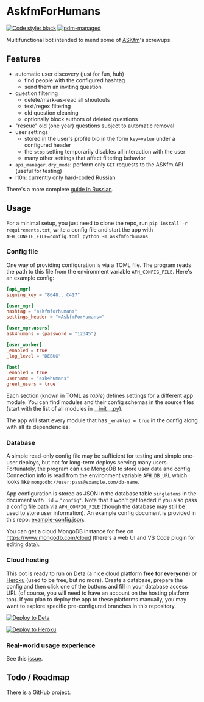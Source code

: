 # AskfmForHumans

[![Code style: black](https://img.shields.io/badge/code%20style-black-000000.svg)](https://github.com/psf/black)
[![pdm-managed](https://img.shields.io/badge/pdm-managed-blueviolet)](https://pdm.fming.dev)

Multifunctional bot intended to mend some of [ASKfm](https://ask.fm)'s screwups.

## Features

- automatic user discovery (just for fun, huh)
  - find people with the configured hashtag
  - send them an inviting question
- question filtering
  - delete/mark-as-read all shoutouts
  - text/regex filtering
  - old question cleaning
  - optionally block authors of deleted questions
- "rescue" old (one year) questions subject to automatic removal
- user settings
  - stored in the user's profile bio in the form `key=value` under a configured header
  - the `stop` setting temporarily disables all interaction with the user
  - many other settings that affect filtering behavior
- `api_manager.dry_mode`: perform only `GET` requests to the ASKfm API (useful for testing)
- l10n: currently only hard-coded Russian

There's a more complete [guide in Russian](https://afh.snowwm.ml/bot/).

## Usage

For a minimal setup, you just need to clone the repo, run `pip install -r requirements.txt`, write a config file and start the app with `AFH_CONFIG_FILE=config.toml python -m askfmforhumans`.

### Config file

One way of providing configuration is via a TOML file.
The program reads the path to this file from the environment variable `AFH_CONFIG_FILE`.
Here's an example config:

```toml
[api_mgr]
signing_key = "8648...C417"

[user_mgr]
hashtag = "askfmforhumans"
settings_header = "=AskfmForHumans="

[user_mgr.users]
ask4humans = {password = "12345"}

[user_worker]
_enabled = true
_log_level = "DEBUG"

[bot]
_enabled = true
username = "ask4humans"
greet_users = true
```

Each section (known in TOML as *table*) defines settings for a different app module. You can find modules and their config schemas in the source files (start with the list of all modules in [\_\_init__.py](askfmforhumans/__init__.py)).

The app will start every module that has `_enabled = true` in the config along with all its dependencies.

### Database

A simple read-only config file may be sufficient for testing and simple one-user deploys, but not for long-term deploys serving many users.
Fortunately, the program can use MongoDB to store user data and config.
Connection info is read from the environment variable `AFH_DB_URL` which looks like `mongodb://user:pass@example.com/db-name`.

App configuration is stored as JSON in the database table `singletons` in the document with `_id` = `"config"`. Note that it won't get loaded if you also pass a config file path via `AFH_CONFIG_FILE` (though the database may still be used to store user information). An example config document is provided in this repo: [example-config.json](example-config.json).

You can get a cloud MongoDB instance for free on https://www.mongodb.com/cloud (there's a web UI and VS Code plugin for editing data).

### Cloud hosting

This bot is ready to run on [Deta](https://www.deta.sh/) (a nice cloud platform **free for everyone**)
or [Heroku](https://www.heroku.com/home) (used to be free, but no more). Create a database, prepare the config and then click one of the buttons and fill in your database access URL (of course, you will need to have an account on the hosting platform too). If you plan to deploy the app to these platforms manually, you may want to explore specific pre-configured branches in this repository.

[![Deploy to Deta](https://button.deta.dev/1/svg)](https://go.deta.dev/deploy?repo=https://github.com/AskfmForHumans/afh-bot/tree/deta)

[![Deploy to Heroku](https://www.herokucdn.com/deploy/button.svg)](https://heroku.com/deploy?template=https://github.com/AskfmForHumans/afh-bot/tree/heroku)

### Real-world usage experience

See this [issue](https://github.com/AskfmForHumans/afh-bot/issues/3).

## Todo / Roadmap

There is a GitHub [project](https://github.com/orgs/AskfmForHumans/projects/1).
